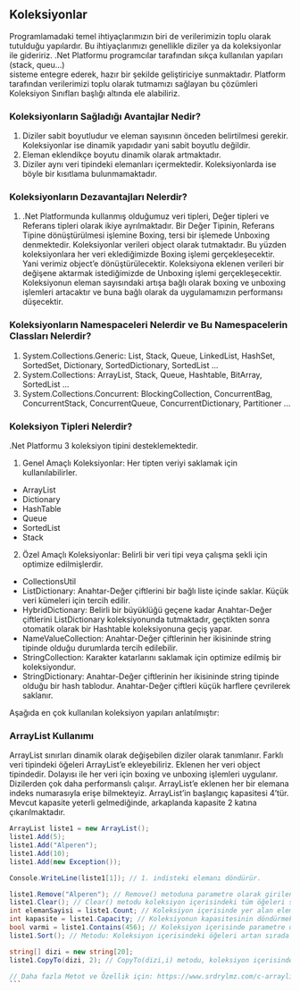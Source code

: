 ## Koleksiyonlar
Programlamadaki temel ihtiyaçlarımızın biri de verilerimizin toplu olarak tutulduğu yapılardır. Bu ihtiyaçlarımızı genellikle 
diziler ya da koleksiyonlar ile gideririz. .Net Platformu programcılar tarafından sıkça kullanılan yapıları (stack, queu...)  
sisteme entegre ederek, hazır bir şekilde geliştiriciye sunmaktadır. Platform tarafından verilerimizi toplu olarak tutmamızı sağlayan
bu çözümleri Koleksiyon Sınıfları başlığı altında ele alabiliriz.

### Koleksiyonların Sağladığı Avantajlar Nedir?
1. Diziler sabit boyutludur ve eleman sayısının önceden belirtilmesi gerekir. Koleksiyonlar ise dinamik yapıdadır yani sabit boyutlu değildir.
2. Eleman eklendikçe boyutu dinamik olarak artmaktadır.
3. Diziler aynı veri tipindeki elemanları içermektedir. Koleksiyonlarda ise böyle bir kısıtlama bulunmamaktadır.

### Koleksiyonların Dezavantajları Nelerdir?
1. .Net Platformunda kullanmış olduğumuz veri tipleri, Değer tipleri ve Referans tipleri olarak ikiye ayrılmaktadır. Bir Değer Tipinin, 
Referans Tipine dönüştürülmesi işlemine Boxing, tersi bir işlemede Unboxing denmektedir. Koleksiyonlar verileri object olarak tutmaktadır. 
Bu yüzden koleksiyonlara her veri eklediğimizde Boxing işlemi gerçekleşecektir. Yani verimiz object’e dönüştürülecektir. 
Koleksiyona eklenen verileri bir değişene aktarmak istediğimizde de Unboxing işlemi gerçekleşecektir. Koleksiyonun eleman 
sayısındaki artışa bağlı olarak boxing ve unboxing işlemleri artacaktır ve buna bağlı olarak da uygulamamızın performansı düşecektir.

### Koleksiyonların Namespaceleri Nelerdir ve Bu Namespacelerin Classları Nelerdir?
1. System.Collections.Generic: List, Stack, Queue, LinkedList, HashSet, SortedSet, Dictionary, SortedDictionary, SortedList ...
2. System.Collections: ArrayList, Stack, Queue, Hashtable, BitArray, SortedList  ...
3. System.Collections.Concurrent: BlockingCollection, ConcurrentBag, ConcurrentStack, ConcurrentQueue, ConcurrentDictionary, Partitioner ...

### Koleksiyon Tipleri Nelerdir?
.Net Platformu 3 koleksiyon tipini desteklemektedir. 
1. Genel Amaçlı Koleksiyonlar: Her tipten veriyi saklamak için kullanılabilirler.
* ArrayList
* Dictionary
* HashTable
* Queue
* SortedList
* Stack

2. Özel Amaçlı Koleksiyonlar: Belirli bir veri tipi veya çalışma şekli için optimize edilmişlerdir.
* CollectionsUtil
* ListDictionary: Anahtar-Değer çiftlerini bir bağlı liste içinde saklar. Küçük veri kümeleri için tercih edilir.
* HybridDictionary: Belirli bir büyüklüğü geçene kadar Anahtar-Değer çiftlerini ListDictionary koleksiyonunda tutmaktadır, 
                    geçtikten sonra otomatik olarak bir Hashtable koleksiyonuna geçiş yapar.
* NameValueCollection: Anahtar-Değer çiftlerinin her ikisininde string tipinde olduğu durumlarda tercih edilebilir.
* StringCollection: Karakter katarlarını saklamak için optimize edilmiş bir koleksiyondur.
* StringDictionary: Anahtar-Değer çiftlerinin her ikisininde string tipinde olduğu bir hash tablodur. 
                    Anahtar-Değer çiftleri küçük harflere çevrilerek saklanır.

Aşağıda en çok kullanılan koleksiyon yapıları anlatılmıştır:

### ArrayList Kullanımı
ArrayList sınırları dinamik olarak değişebilen diziler olarak tanımlanır. 
Farklı veri tipindeki öğeleri ArrayList’e ekleyebiliriz. Eklenen her veri object tipindedir.
Dolayısı ile her veri için boxing ve unboxing işlemleri uygulanır. Dizilerden çok daha performanslı çalışır.
ArrayList’e eklenen her bir elemana indeks numarasıyla erişe bilmekteyiz. ArrayList’in başlangıç kapasitesi 4’tür. 
Mevcut kapasite yeterli gelmediğinde, arkaplanda kapasite 2 katına çıkarılmaktadır.

````cs
ArrayList liste1 = new ArrayList();
liste1.Add(5);
liste1.Add("Alperen");
liste1.Add(10);
liste1.Add(new Exception());

Console.WriteLine(liste1[1]); // 1. indisteki elemanı döndürür.

liste1.Remove("Alperen"); // Remove() metoduna parametre olarak girilen ifade koleksiyon içerisinden silinir.
liste1.Clear(); // Clear() metodu koleksiyon içerisindeki tüm öğeleri silmektedir.
int elemanSayisi = liste1.Count; // Koleksiyon içerisinde yer alan elemanların sayısını döndürmektedir.
int kapasite = liste1.Capacity; // Koleksiyonun kapasitesinin döndürmektedir.
bool varmi = liste1.Contains(456); // Koleksiyon içerisinde parametre olarak girilen öğeyi arar. Öğe bulunursa TRUE, bulanamazsa FALSE döndürür.
liste1.Sort(); // Metodu: Koleksiyon içerisindeki öğeleri artan sırada sıralamaktadır. Sıralama işlemi için öğelerin karşılaştırılabilir olması gerekmektedir.

string[] dizi = new string[20];
liste1.CopyTo(dizi, 2); // CopyTo(dizi,i) metodu, koleksiyon içerisindeki tüm öğeleri, diziye i.indeksten başlayarak kopyalayacaktır.           

// Daha fazla Metot ve Özellik için: https://www.srdrylmz.com/c-arraylist-sinifi/
```


